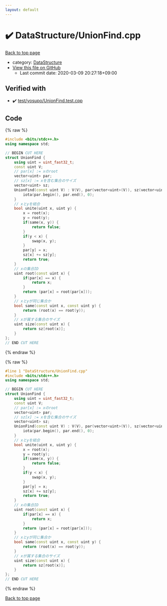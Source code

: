 ```yaml
---
layout: default
---
```


<!-- mathjax config similar to math.stackexchange -->
<script type="text/javascript" async
  src="https://cdnjs.cloudflare.com/ajax/libs/mathjax/2.7.5/MathJax.js?config=TeX-MML-AM_CHTML">
</script>
<script type="text/x-mathjax-config">
  MathJax.Hub.Config({
    TeX: { equationNumbers: { autoNumber: "AMS" }},
    tex2jax: {
      inlineMath: [ ['$','$'] ],
      processEscapes: true
    },
    "HTML-CSS": { matchFontHeight: false },
    displayAlign: "left",
    displayIndent: "2em"
  });
</script>

<script type="text/javascript" src="https://cdnjs.cloudflare.com/ajax/libs/jquery/3.4.1/jquery.min.js"></script>
<script src="https://cdn.jsdelivr.net/npm/jquery-balloon-js@1.1.2/jquery.balloon.min.js" integrity="sha256-ZEYs9VrgAeNuPvs15E39OsyOJaIkXEEt10fzxJ20+2I=" crossorigin="anonymous"></script>
<script type="text/javascript" src="../../assets/js/copy-button.js"></script>
<link rel="stylesheet" href="../../assets/css/copy-button.css" />


# :heavy_check_mark: DataStructure/UnionFind.cpp

<a href="../../index.html">Back to top page</a>

* category: <a href="../../index.html#5e248f107086635fddcead5bf28943fc">DataStructure</a>
* <a href="{{ site.github.repository_url }}/blob/master/DataStructure/UnionFind.cpp">View this file on GitHub</a>
    - Last commit date: 2020-03-09 20:27:18+09:00




## Verified with

* :heavy_check_mark: <a href="../../verify/test/yosupo/UnionFind.test.cpp.html">test/yosupo/UnionFind.test.cpp</a>


## Code

<a id="unbundled"></a>
{% raw %}
```cpp
#include <bits/stdc++.h>
using namespace std;

// BEGIN CUT HERE
struct UnionFind {
	using uint = uint_fast32_t;
	const uint V;
	// par[x] := xのroot
	vector<uint> par;
	// sz[x] := xを含む集合のサイズ
	vector<uint> sz;
	UnionFind(const uint V) : V(V), par(vector<uint>(V)), sz(vector<uint>(V, 1)) {
		iota(par.begin(), par.end(), 0);
	}
	// xとyを結合
	bool unite(uint x, uint y) {
		x = root(x);
		y = root(y);
		if(same(x, y)) {
			return false;
		}
		if(y < x) {
			swap(x, y);
		}
		par[y] = x;
		sz[x] += sz[y];
		return true;
	}
	// xの集合ID
	uint root(const uint x) {
		if(par[x] == x) {
			return x;
		}
		return (par[x] = root(par[x]));
	}
	// xとyが同じ集合か
	bool same(const uint x, const uint y) {
		return (root(x) == root(y));
	}
	// xが属する集合のサイズ
	uint size(const uint x) {
		return sz[root(x)];
	}
};
// END CUT HERE
```
{% endraw %}

<a id="bundled"></a>
{% raw %}
```cpp
#line 1 "DataStructure/UnionFind.cpp"
#include <bits/stdc++.h>
using namespace std;

// BEGIN CUT HERE
struct UnionFind {
	using uint = uint_fast32_t;
	const uint V;
	// par[x] := xのroot
	vector<uint> par;
	// sz[x] := xを含む集合のサイズ
	vector<uint> sz;
	UnionFind(const uint V) : V(V), par(vector<uint>(V)), sz(vector<uint>(V, 1)) {
		iota(par.begin(), par.end(), 0);
	}
	// xとyを結合
	bool unite(uint x, uint y) {
		x = root(x);
		y = root(y);
		if(same(x, y)) {
			return false;
		}
		if(y < x) {
			swap(x, y);
		}
		par[y] = x;
		sz[x] += sz[y];
		return true;
	}
	// xの集合ID
	uint root(const uint x) {
		if(par[x] == x) {
			return x;
		}
		return (par[x] = root(par[x]));
	}
	// xとyが同じ集合か
	bool same(const uint x, const uint y) {
		return (root(x) == root(y));
	}
	// xが属する集合のサイズ
	uint size(const uint x) {
		return sz[root(x)];
	}
};
// END CUT HERE

```
{% endraw %}

<a href="../../index.html">Back to top page</a>

